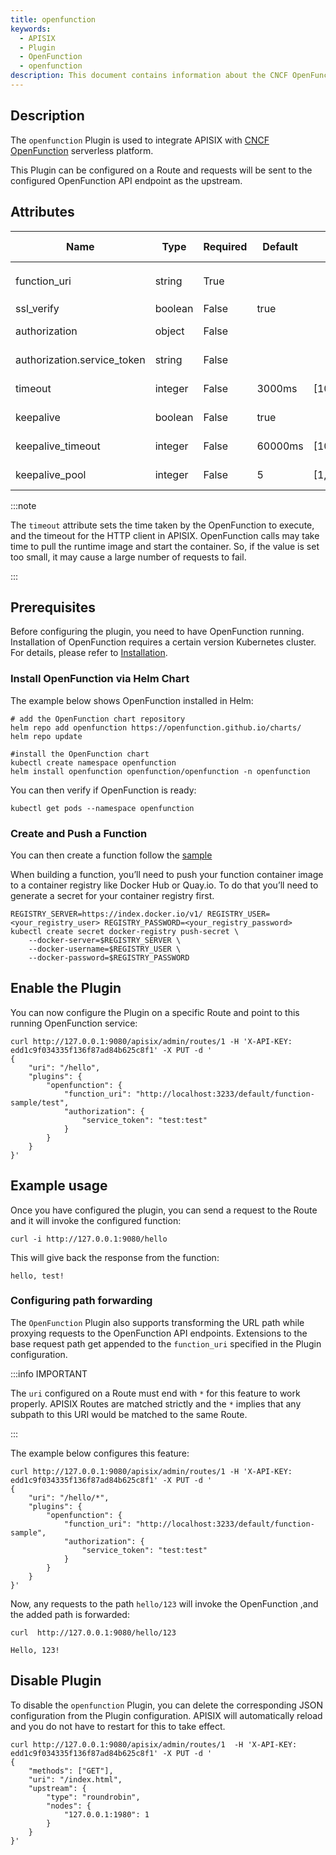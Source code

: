 ```yaml
---
title: openfunction
keywords:
  - APISIX
  - Plugin
  - OpenFunction
  - openfunction
description: This document contains information about the CNCF OpenFunction Plugin.
---
```


<!--
#
# Licensed to the Apache Software Foundation (ASF) under one or more
# contributor license agreements.  See the NOTICE file distributed with
# this work for additional information regarding copyright ownership.
# The ASF licenses this file to You under the Apache License, Version 2.0
# (the "License"); you may not use this file except in compliance with
# the License.  You may obtain a copy of the License at
#
#     http://www.apache.org/licenses/LICENSE-2.0
#
# Unless required by applicable law or agreed to in writing, software
# distributed under the License is distributed on an "AS IS" BASIS,
# WITHOUT WARRANTIES OR CONDITIONS OF ANY KIND, either express or implied.
# See the License for the specific language governing permissions and
# limitations under the License.
#
-->

## Description

The `openfunction` Plugin is used to integrate APISIX with [CNCF OpenFunction](https://openfunction.dev/) serverless platform.

This Plugin can be configured on a Route and requests will be sent to the configured OpenFunction API endpoint as the upstream.

## Attributes

| Name                        | Type    | Required | Default | Valid values | Description                                                                                                |
| --------------------------- | ------- | -------- | ------- | ------------ | ---------------------------------------------------------------------------------------------------------- |
| function_uri                | string  | True     |         |              | function uri. For example, `https://localhost:30858/default/function-sample`.                              |
| ssl_verify                  | boolean | False    | true    |              | When set to `true` verifies the SSL certificate.                                                           |
| authorization               | object  | False    |         |              | Authorization credentials to access functions of OpenFunction.                                      |
| authorization.service_token | string  | False    |         |              | The token format is 'xx:xx' which support basic auth for function entry points.                                      |
| timeout                     | integer | False    | 3000ms  | [100, ...]ms | OpenFunction action and HTTP call timeout in ms.                                                              |
| keepalive                   | boolean | False    | true    |              | When set to `true` keeps the connection alive for reuse.                                                   |
| keepalive_timeout           | integer | False    | 60000ms | [1000,...]ms | Time is ms for connection to remain idle without closing.                                                  |
| keepalive_pool              | integer | False    | 5       | [1,...]      | Maximum number of requests that can be sent on this connection before closing it.                          |

:::note

The `timeout` attribute sets the time taken by the OpenFunction to execute, and the timeout for the HTTP client in APISIX. OpenFunction calls may take time to pull the runtime image and start the container. So, if the value is set too small, it may cause a large number of requests to fail.

:::

## Prerequisites

Before configuring the plugin, you need to have OpenFunction running.
Installation of OpenFunction requires a certain version Kubernetes cluster.
For details, please refer to [Installation](https://openfunction.dev/docs/getting-started/installation/).

### Install OpenFunction via Helm Chart

The example below shows OpenFunction installed in Helm:

```shell
# add the OpenFunction chart repository
helm repo add openfunction https://openfunction.github.io/charts/
helm repo update

#install the OpenFunction chart
kubectl create namespace openfunction
helm install openfunction openfunction/openfunction -n openfunction
```

You can then verify if OpenFunction is ready:

```shell
kubectl get pods --namespace openfunction
```

### Create and Push a Function

You can then create a function follow the [sample](https://github.com/OpenFunction/samples)

When building a function, you’ll need to push your function container image to a container registry like Docker Hub or Quay.io. To do that you’ll need to generate a secret for your container registry first.

```shell
REGISTRY_SERVER=https://index.docker.io/v1/ REGISTRY_USER=<your_registry_user> REGISTRY_PASSWORD=<your_registry_password>
kubectl create secret docker-registry push-secret \
    --docker-server=$REGISTRY_SERVER \
    --docker-username=$REGISTRY_USER \
    --docker-password=$REGISTRY_PASSWORD
```

## Enable the Plugin

You can now configure the Plugin on a specific Route and point to this running OpenFunction service:

```shell
curl http://127.0.0.1:9080/apisix/admin/routes/1 -H 'X-API-KEY: edd1c9f034335f136f87ad84b625c8f1' -X PUT -d '
{
    "uri": "/hello",
    "plugins": {
        "openfunction": {
            "function_uri": "http://localhost:3233/default/function-sample/test",
            "authorization": {
                "service_token": "test:test"
            }
        }
    }
}'
```

## Example usage

Once you have configured the plugin, you can send a request to the Route and it will invoke the configured function:

```shell
curl -i http://127.0.0.1:9080/hello
```

This will give back the response from the function:

```
hello, test!
```

### Configuring path forwarding

The `OpenFunction` Plugin also supports transforming the URL path while proxying requests to the OpenFunction API endpoints. Extensions to the base request path get appended to the `function_uri` specified in the Plugin configuration.

:::info IMPORTANT

The `uri` configured on a Route must end with `*` for this feature to work properly. APISIX Routes are matched strictly and the `*` implies that any subpath to this URI would be matched to the same Route.

:::

The example below configures this feature:

```shell
curl http://127.0.0.1:9080/apisix/admin/routes/1 -H 'X-API-KEY: edd1c9f034335f136f87ad84b625c8f1' -X PUT -d '
{
    "uri": "/hello/*",
    "plugins": {
        "openfunction": {
            "function_uri": "http://localhost:3233/default/function-sample",
            "authorization": {
                "service_token": "test:test"
            }
        }
    }
}'
```

Now, any requests to the path `hello/123` will invoke the OpenFunction ,and the added path is forwarded:

```shell
curl  http://127.0.0.1:9080/hello/123
```

```shell
Hello, 123!
```

## Disable Plugin

To disable the `openfunction` Plugin, you can delete the corresponding JSON configuration from the Plugin configuration. APISIX will automatically reload and you do not have to restart for this to take effect.

```shell
curl http://127.0.0.1:9080/apisix/admin/routes/1  -H 'X-API-KEY: edd1c9f034335f136f87ad84b625c8f1' -X PUT -d '
{
    "methods": ["GET"],
    "uri": "/index.html",
    "upstream": {
        "type": "roundrobin",
        "nodes": {
            "127.0.0.1:1980": 1
        }
    }
}'
```
